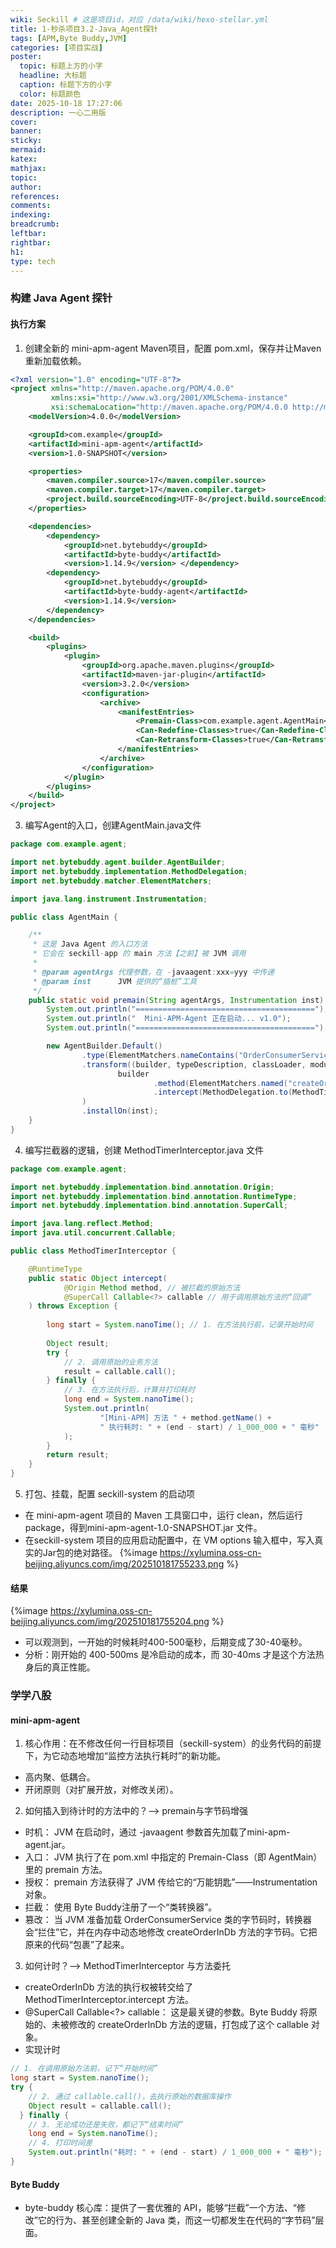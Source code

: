 ```yaml
---
wiki: Seckill # 这是项目id，对应 /data/wiki/hexo-stellar.yml
title: 1-秒杀项目3.2-Java_Agent探针
tags: [APM,Byte Buddy,JVM]
categories: [项目实战]
poster:
  topic: 标题上方的小字
  headline: 大标题
  caption: 标题下方的小字
  color: 标题颜色
date: 2025-10-18 17:27:06
description: 一心二用版
cover:
banner:
sticky:
mermaid:
katex:
mathjax:
topic:
author:
references:
comments:
indexing:
breadcrumb:
leftbar:
rightbar:
h1:
type: tech
---
```


### 构建 Java Agent 探针
#### 执行方案
1. 创建全新的 mini-apm-agent Maven项目，配置 pom.xml，保存并让Maven重新加载依赖。
``` XML
<?xml version="1.0" encoding="UTF-8"?>
<project xmlns="http://maven.apache.org/POM/4.0.0"
         xmlns:xsi="http://www.w3.org/2001/XMLSchema-instance"
         xsi:schemaLocation="http://maven.apache.org/POM/4.0.0 http://maven.apache.org/xsd/maven-4.0.0.xsd">
    <modelVersion>4.0.0</modelVersion>

    <groupId>com.example</groupId>
    <artifactId>mini-apm-agent</artifactId>
    <version>1.0-SNAPSHOT</version>

    <properties>
        <maven.compiler.source>17</maven.compiler.source>
        <maven.compiler.target>17</maven.compiler.target>
        <project.build.sourceEncoding>UTF-8</project.build.sourceEncoding>
    </properties>

    <dependencies>
        <dependency>
            <groupId>net.bytebuddy</groupId>
            <artifactId>byte-buddy</artifactId>
            <version>1.14.9</version> </dependency>
        <dependency>
            <groupId>net.bytebuddy</groupId>
            <artifactId>byte-buddy-agent</artifactId>
            <version>1.14.9</version>
        </dependency>
    </dependencies>

    <build>
        <plugins>
            <plugin>
                <groupId>org.apache.maven.plugins</groupId>
                <artifactId>maven-jar-plugin</artifactId>
                <version>3.2.0</version>
                <configuration>
                    <archive>
                        <manifestEntries>
                            <Premain-Class>com.example.agent.AgentMain</Premain-Class>
                            <Can-Redefine-Classes>true</Can-Redefine-Classes>
                            <Can-Retransform-Classes>true</Can-Retransform-Classes>
                        </manifestEntries>
                    </archive>
                </configuration>
            </plugin>
        </plugins>
    </build>
</project>
```
3. 编写Agent的入口，创建AgentMain.java文件
``` Java
package com.example.agent;

import net.bytebuddy.agent.builder.AgentBuilder;
import net.bytebuddy.implementation.MethodDelegation;
import net.bytebuddy.matcher.ElementMatchers;

import java.lang.instrument.Instrumentation;

public class AgentMain {

    /**
     * 这是 Java Agent 的入口方法
     * 它会在 seckill-app 的 main 方法【之前】被 JVM 调用
     *
     * @param agentArgs 代理参数，在 -javaagent:xxx=yyy 中传递
     * @param inst      JVM 提供的“插桩”工具
     */
    public static void premain(String agentArgs, Instrumentation inst) {
        System.out.println("========================================");
        System.out.println("  Mini-APM-Agent 正在启动... v1.0");
        System.out.println("========================================");

        new AgentBuilder.Default()
                .type(ElementMatchers.nameContains("OrderConsumerService"))
                .transform((builder, typeDescription, classLoader, module, protectionDomain) -> // 【核心改动】增加了第5个参数 'protectionDomain'
                        builder
                                .method(ElementMatchers.named("createOrderInDb"))
                                .intercept(MethodDelegation.to(MethodTimerInterceptor.class))
                )
                .installOn(inst);
    }
}
```

4. 编写拦截器的逻辑，创建 MethodTimerInterceptor.java 文件
``` Java
package com.example.agent;

import net.bytebuddy.implementation.bind.annotation.Origin;
import net.bytebuddy.implementation.bind.annotation.RuntimeType;
import net.bytebuddy.implementation.bind.annotation.SuperCall;

import java.lang.reflect.Method;
import java.util.concurrent.Callable;

public class MethodTimerInterceptor {

    @RuntimeType
    public static Object intercept(
            @Origin Method method, // 被拦截的原始方法
            @SuperCall Callable<?> callable // 用于调用原始方法的“回调”
    ) throws Exception {
        
        long start = System.nanoTime(); // 1. 在方法执行前，记录开始时间
        
        Object result;
        try {
            // 2. 调用原始的业务方法
            result = callable.call();
        } finally {
            // 3. 在方法执行后，计算并打印耗时
            long end = System.nanoTime();
            System.out.println(
                    "[Mini-APM] 方法 " + method.getName() + 
                    " 执行耗时: " + (end - start) / 1_000_000 + " 毫秒"
            );
        }
        return result;
    }
}
```
5. 打包、挂载，配置 seckill-system 的启动项
- 在 mini-apm-agent 项目的 Maven 工具窗口中，运行 clean，然后运行 package，得到mini-apm-agent-1.0-SNAPSHOT.jar 文件。
- 在seckill-system 项目的应用启动配置中，在 VM options 输入框中，写入真实的Jar包的绝对路径。
{%image https://xylumina.oss-cn-beijing.aliyuncs.com/img/202510181755233.png %}
#### 结果
{%image https://xylumina.oss-cn-beijing.aliyuncs.com/img/202510181755204.png %}
- 可以观测到，一开始的时候耗时400-500毫秒，后期变成了30-40毫秒。
- 分析：刚开始的 400-500ms 是冷启动的成本，而 30-40ms 才是这个方法热身后的真正性能。
### 学学八股
#### mini-apm-agent
1. 核心作用：在不修改任何一行目标项目（seckill-system）的业务代码的前提下，为它动态地增加“监控方法执行耗时”的新功能。
  - 高内聚、低耦合。
  - 开闭原则（对扩展开放，对修改关闭）。
2. 如何插入到待计时的方法中的？--> premain与字节码增强
  - 时机： JVM 在启动时，通过 -javaagent 参数首先加载了mini-apm-agent.jar。
  - 入口： JVM 执行了在 pom.xml 中指定的 Premain-Class（即 AgentMain）里的 premain 方法。
  - 授权： premain 方法获得了 JVM 传给它的“万能钥匙”——Instrumentation 对象。
  - 拦截： 使用 Byte Buddy注册了一个“类转换器”。
  - 篡改： 当 JVM 准备加载 OrderConsumerService 类的字节码时，转换器会“拦住”它，并在内存中动态地修改 createOrderInDb 方法的字节码。它把原来的代码“包裹”了起来。
3. 如何计时？--> MethodTimerInterceptor 与方法委托
  - createOrderInDb 方法的执行权被转交给了 MethodTimerInterceptor.intercept 方法。
  - @SuperCall Callable<?> callable： 这是最关键的参数。Byte Buddy 将原始的、未被修改的 createOrderInDb 方法的逻辑，打包成了这个 callable 对象。
  - 实现计时
  ``` Java
  // 1. 在调用原始方法前，记下“开始时间”
  long start = System.nanoTime(); 
  try {
      // 2. 通过 callable.call()，去执行原始的数据库操作
      Object result = callable.call(); 
    } finally {
      // 3. 无论成功还是失败，都记下“结束时间”
      long end = System.nanoTime();
      // 4. 打印时间差
      System.out.println("耗时: " + (end - start) / 1_000_000 + " 毫秒");
  }
  ```
#### Byte Buddy
- byte-buddy 核心库：提供了一套优雅的 API，能够“拦截”一个方法、“修改”它的行为、甚至创建全新的 Java 类，而这一切都发生在代码的“字节码”层面。